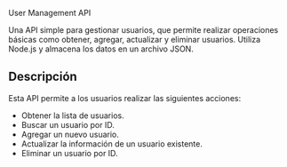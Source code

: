 User Management API

Una API simple para gestionar usuarios, que permite realizar operaciones básicas como obtener, agregar, actualizar y eliminar usuarios. Utiliza Node.js y almacena los datos en un archivo JSON.

## Descripción

Esta API permite a los usuarios realizar las siguientes acciones:
- Obtener la lista de usuarios.
- Buscar un usuario por ID.
- Agregar un nuevo usuario.
- Actualizar la información de un usuario existente.
- Eliminar un usuario por ID.
